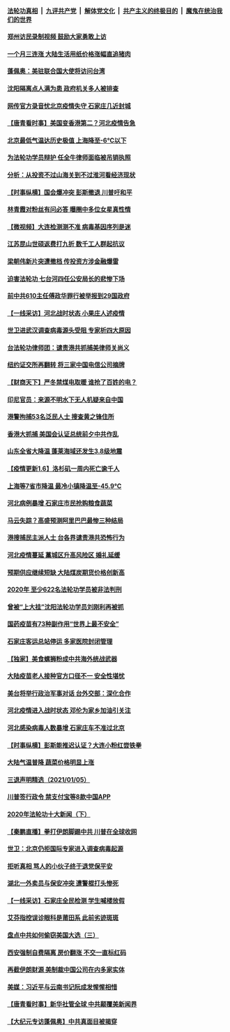 ####  [法轮功真相](../../../../basic/blob/master/README.md?t=01072101) &nbsp;|&nbsp; [九评共产党](../../../../9ping.md/blob/master/README.md?t=01072101) &nbsp;|&nbsp; [解体党文化](../../../../jtdwh.md/blob/master/README.md?t=01072101)  &nbsp;|&nbsp; [共产主义的终极目的](../../../../gczydzjmd.md/blob/master/README.md?t=01072101) &nbsp;|&nbsp; [魔鬼在统治我们的世界](../../../../mgztzwmdsj.md/blob/master/README.md?t=01072101) 

#### [郑州访民录制视频 鼓励大家勇敢上访](../pages/nsc413/n12673073.md?t=01072101) 


#### [一个月三连涨 大陆生活用纸价格涨幅直追猪肉](../pages/nsc413/n12672237.md?t=01072101) 

#### [蓬佩奥：美驻联合国大使将访问台湾](../pages/nsc413/n12672906.md?t=01072101) 

#### [沈阳隔离点人满为患 政府机关多人被排查](../pages/nsc413/n12671564.md?t=01072101) 

#### [网传官方录音忧北京疫情失守 石家庄几近封城](../pages/nsc413/n12672446.md?t=01072101) 

#### [【唐青看时事】美国变香港第二？河北疫情告急](../pages/nsc413/n12672107.md?t=01072101) 

#### [北京最低气温达历史极值 上海降至-6℃以下](../pages/nsc413/n12672323.md?t=01072101) 

#### [为法轮功学员辩护 任全牛律师面临被吊销执照](../pages/nsc413/n12671506.md?t=01072101) 

#### [分析：从投资不过山海关到不过淮河看经济现状](../pages/nsc413/n12671977.md?t=01072101) 

#### [【时事纵横】国会爆冲突 彭斯撤退 川普吁和平](../pages/nsc413/n12671888.md?t=01072101) 

#### [林青霞对粉丝有问必答 曝圈中多位女星真性情](../pages/nsc413/n12671557.md?t=01072101) 

#### [【微视频】大连检测测不准 病毒基因序列是迷](../pages/nsc413/n12670766.md?t=01072101) 

#### [江苏昆山世硕返费打九折 数千工人群起抗议](../pages/nsc413/n12671428.md?t=01072101) 

#### [梁朝伟新片突遭撤档 传投资方涉金融爆雷](../pages/nsc413/n12671310.md?t=01072101) 

#### [迫害法轮功 七台河四任公安局长的悲惨下场](../pages/nsc413/n12669451.md?t=01072101) 

#### [前中共610主任傅政华罪行被举报到29国政府](../pages/nsc413/n12670529.md?t=01072101) 

#### [【一线采访】河北战时状态 小果庄人述疫情](../pages/nsc413/n12671536.md?t=01072101) 

#### [世卫进武汉调查病毒源头受阻 专家析四大原因](../pages/nsc413/n12671152.md?t=01072101) 

#### [台法轮功律师团：谴责港共抓捕美律师关尚义](../pages/nsc413/n12671350.md?t=01072101) 

#### [纽约证交所再翻转 将三家中国电信公司摘牌](../pages/nsc413/n12671216.md?t=01072101) 

#### [【财商天下】严冬禁煤电取暖 谁抢了百姓的电？](../pages/nsc413/n12670998.md?t=01072101) 

#### [印尼官员：来源不明水下无人机疑来自中国](../pages/nsc413/n12670773.md?t=01072101) 

#### [港警拘捕53名泛民人士 搜查黄之锋住所](../pages/nsc413/n12670997.md?t=01072101) 

#### [香港大抓捕 美国会认证总统前夕中共作乱](../pages/nsc413/n12670630.md?t=01072101) 

#### [山东全省大降温 蓬莱海域还发生3.8级地震](../pages/nsc413/n12670576.md?t=01072101) 

#### [【疫情更新1.6】洛杉矶一周内死亡逾千人](../pages/nsc413/n12670405.md?t=01072101) 

#### [上海等7省市降温 最冷小镇降温至-45.9℃](../pages/nsc413/n12670275.md?t=01072101) 

#### [河北病例暴增 石家庄市民抢购粮食蔬菜](../pages/nsc413/n12670407.md?t=01072101) 

#### [马云失踪？高盛预测阿里巴巴最惨三种结局](../pages/nsc413/n12670260.md?t=01072101) 

#### [港搜捕民主派人士 台各界谴责港共恐怖行为](../pages/nsc413/n12670318.md?t=01072101) 

#### [河北疫情蔓延 藁城区升高风险区 婚礼延缓](../pages/nsc413/n12669972.md?t=01072101) 

#### [预期供应继续短缺 大陆煤炭期货价格创新高](../pages/nsc413/n12669982.md?t=01072101) 

#### [2020年 至少622名法轮功学员被非法判刑](../pages/nsc413/n12668588.md?t=01072101) 

#### [曾被“上大挂”沈阳法轮功学员刘刚利再被抓](../pages/nsc413/n12670040.md?t=01072101) 

#### [国药疫苗有73种副作用“世界上最不安全”](../pages/nsc413/n12669805.md?t=01072101) 

#### [石家庄客运总站停运 多家医院封闭管理](../pages/nsc413/n12669596.md?t=01072101) 

#### [【独家】美食螺狮粉成中共海外统战武器](../pages/nsc413/n12661987.md?t=01072101) 

#### [大陆疫苗老人接种官方口径不一 安全性堪忧](../pages/nsc413/n12669559.md?t=01072101) 


#### [美台将举行政治军事对话 台外交部：深化合作](../pages/nsc413/n12669541.md?t=01072101) 

#### [河北疫情进入战时状态 邓伦为家乡加油引关注](../pages/nsc413/n12669356.md?t=01072101) 

#### [河北感染病毒人数暴增 石家庄车不准过北京](../pages/nsc413/n12669441.md?t=01072101) 

#### [【时事纵横】彭斯能推迟认证？大连小粉红尝铁拳](../pages/nsc413/n12669386.md?t=01072101) 

#### [大陆气温普降 蔬菜价格明显上涨](../pages/nsc413/n12668080.md?t=01072101) 

#### [三退声明精选（2021/01/05）](../pages/nsc413/n12669439.md?t=01072101) 

#### [川普签行政令 禁支付宝等8款中国APP](../pages/nsc413/n12669243.md?t=01072101) 

#### [2020年法轮功十大新闻（下）](../pages/nsc413/n12664598.md?t=01072101) 

#### [【秦鹏直播】拳打伊朗脚踢中共 川普在全球收网](../pages/nsc413/n12668830.md?t=01072101) 

#### [世卫：北京仍拒国际专家进入调查病毒起源](../pages/nsc413/n12669112.md?t=01072101) 

#### [拒听真相 骂人的小伙子终于退党保平安](../pages/nsc413/n12666579.md?t=01072101) 

#### [湖北一外卖员与保安冲突 遭警棍打头惨死](../pages/nsc413/n12669069.md?t=01072101) 

#### [【一线采访】石家庄全民检测 学生喊楼放假](../pages/nsc413/n12668757.md?t=01072101) 

#### [艾芬指控误诊眼科是莆田系 此前劣迹斑斑](../pages/nsc413/n12669057.md?t=01072101) 

#### [盘点中共如何偷窃美国大选（三）](../pages/nsc413/n12656056.md?t=01072101) 

#### [西安强制自费隔离 房价翻涨 不交一直标红码](../pages/nsc413/n12668973.md?t=01072101) 

#### [再截伊朗财源 美制裁中国公司在内多家实体](../pages/nsc413/n12668814.md?t=01072101) 

#### [美媒：习近平与云南书记阮成发惺惺相惜](../pages/nsc413/n12668707.md?t=01072101) 

#### [【唐青看时事】新华社管全球 中共颠覆美新闻界](../pages/nsc413/n12668709.md?t=01072101) 

#### [【大纪元专访蓬佩奥】中共真面目被揭穿](../pages/nsc413/n12668641.md?t=01072101) 

